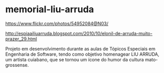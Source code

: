 # memorial-liu-arruda

https://www.flickr.com/photos/54952084@N03/

http://espiaailiuarruda.blogspot.com/2010/10/elonil-de-arruda-muito-prazer_29.html

Projeto em desenvolvimento durante as aulas de Tópicos Especiais em Engenharia de Software, tendo como objetivo homenagear LIU ARRUDA, um artista cuiabano, que se tornou um ícone do humor da cultura mato-grossense.
